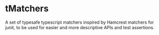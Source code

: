 tMatchers
=========

A set of typesafe typescript matchers inspired by Hamcrest matchers for junit, to be used for easier and more descriptive APIs and test assertions.

